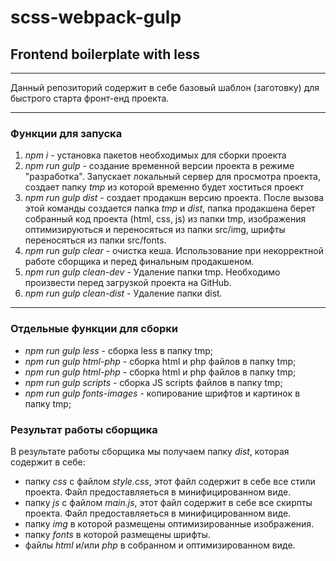 # scss-webpack-gulp
## Frontend boilerplate with less
***

Данный репозиторий содержит в себе базовый шаблон (заготовку) для быстрого старта фронт-енд проекта.
***
### Функции для запуска
1. _*npm i*_ - установка пакетов необходимых для сборки проекта
2. _*npm run gulp*_ - создание временной версии проекта в режиме "разработка". Запускает локальный сервер для просмотра проекта, создает папку _tmp_ из которой временно будет хоститься проект
3. _*npm run gulp dist*_ - создает продакшн версию проекта. После вызова этой команды создается папка _tmp_ и _dist_, папка продакшена берет собранный код проекта (html, css, js) из папки tmp, изображения оптимизируються и переносяться из папки src/img, шрифты переносяться из папки src/fonts.
4. _*npm run gulp clear*_ - очистка кеша. Использование при некорректной работе сборщика и перед финальным продакшеном.
5. _*npm run gulp clean-dev*_ - Удаление папки tmp. Необходимо произвести перед загрузкой проекта на GitHub.
6. _*npm run gulp clean-dist*_ - Удаление папки dist.
***

### Отдельные функции для сборки
* _*npm run gulp less*_ - сборка less в папку tmp;
* _*npm run gulp html-php*_ - сборка html и php файлов в папку tmp;
* _*npm run gulp html-php*_ - сборка html и php файлов в папку tmp;
* _*npm run gulp scripts*_ - сборка JS scripts файлов в папку tmp;
* _*npm run gulp fonts-images*_ - копирование шрифтов и картинок в папку tmp;

### Результат работы сборщика
В результате работы сборщика мы получаем папку *dist*, которая содержит в себе:
* папку *css* с файлом *style.css*, этот файл содержит в себе все стили проекта. Файл предоставляеться в минифицированном виде.
* папку *js* с файлом *main.js*, этот файл содержит в себе все скирпты проекта. Файл предоставляеться в минифицированном виде.
* папку *img* в которой размещены оптимизированные изображения.
* папку *fonts* в которой размещены шрифты.
* файлы *html* и/или *php* в собранном и оптимизированном виде.